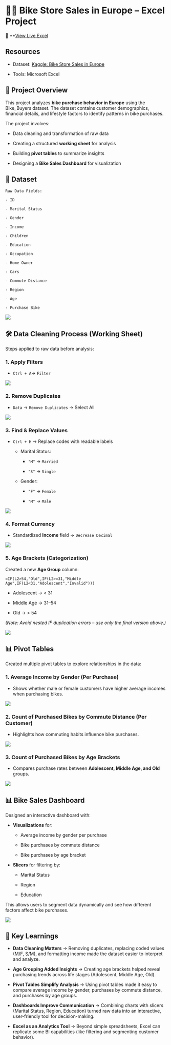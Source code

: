# 🚴‍♂️ Bike Store Sales in Europe – Excel Project

🔗 **[View Live Excel](https://1drv.ms/x/c/6f959456e43a0e33/EY3Ud21db-FBl3Wd5gwjEbIBuShOOMHO94UoKUxi8X8KUQ?e=rD80gc)

## Resources

- Dataset: [Kaggle: Bike Store Sales in Europe](https://www.kaggle.com/code/sadiqshah/bike-store-sales-in-europe)

- Tools: Microsoft Excel

## 📌 Project Overview

This project analyzes **bike purchase behavior in Europe** using the Bike_Buyers dataset. The dataset contains customer demographics, financial details, and lifestyle factors to identify patterns in bike purchases.

The project involves:

- Data cleaning and transformation of raw data

- Creating a structured **working sheet** for analysis

- Building **pivot tables** to summarize insights

- Designing a **Bike Sales Dashboard** for visualization

## 📂 Dataset

```
Raw Data Fields:

- ID

- Marital Status

- Gender

- Income

- Children

- Education

- Occupation

- Home Owner

- Cars

- Commute Distance

- Region

- Age

- Purchase Bike
```

<img src=https://i.imgur.com/jnVDPNS.png/>
</p>

## 🛠️ Data Cleaning Process (Working Sheet)

Steps applied to raw data before analysis:

### 1. Apply Filters

- `Ctrl + A`→ `Filter`

<img src=https://i.imgur.com/H5861hL.png/>
</p>

### 2. Remove Duplicates

-  `Data` → `Remove Duplicates` → Select All

<img src=https://i.imgur.com/l69jZYE.png/>
</p>

### 3. Find & Replace Values

- `Ctrl + H` → Replace codes with readable labels

  - Marital Status:

    - `"M"` → `Married`

    - `"S"` → `Single`

  - Gender:

    - `"F"` → `Female`

    - `"M"` → `Male`

<img src=https://i.imgur.com/wAHvFL7.png/>
</p>

### 4. Format Currency

- Standardized **Income** field → `Decrease Decimal`

<img src=https://i.imgur.com/JkhuV95.png/>
</p>

### 5. Age Brackets (Categorization)

Created a new **Age Group** column:

```
=IF(L2>54,"Old",IF(L2>=31,"Middle Age",IF(L2<31,"Adolescent","Invalid")))
```
- Adolescent → < 31

- Middle Age → 31–54

- Old → > 54

<i>(Note: Avoid nested IF duplication errors – use only the final version above.)</i>

<img src=https://i.imgur.com/bqSSPer.png/>
</p>

## 📊 Pivot Tables

Created multiple pivot tables to explore relationships in the data:

### 1. Average Income by Gender (Per Purchase)

- Shows whether male or female customers have higher average incomes when purchasing bikes.

<img src=https://i.imgur.com/0Psemh1.png/>
</p>

### 2. Count of Purchased Bikes by Commute Distance (Per Customer)

- Highlights how commuting habits influence bike purchases.

<img src=https://i.imgur.com/lNR0oks.png/>
</p>

### 3. Count of Purchased Bikes by Age Brackets

- Compares purchase rates between **Adolescent, Middle Age, and Old** groups.

<img src=https://i.imgur.com/qSPBRBu.png/>
</p>

## 📊 Bike Sales Dashboard

Designed an interactive dashboard with:

- **Visualizations** for:

  - Average income by gender per purchase

  - Bike purchases by commute distance

  - Bike purchases by age bracket

- **Slicers** for filtering by:

  - Marital Status

  - Region

  - Education

This allows users to segment data dynamically and see how different factors affect bike purchases.

<img src=https://i.imgur.com/2d7iDZc.png/>
</p>

## 🎯 Key Learnings

- **Data Cleaning Matters** → Removing duplicates, replacing coded values (M/F, S/M), and formatting income made the dataset easier to interpret and analyze.

- **Age Grouping Added Insights** → Creating age brackets helped reveal purchasing trends across life stages (Adolescent, Middle Age, Old).

- **Pivot Tables Simplify Analysis** → Using pivot tables made it easy to compare average income by gender, purchases by commute distance, and purchases by age groups.

- **Dashboards Improve Communication** → Combining charts with slicers (Marital Status, Region, Education) turned raw data into an interactive, user-friendly tool for decision-making.

- **Excel as an Analytics Tool** → Beyond simple spreadsheets, Excel can replicate some BI capabilities (like filtering and segmenting customer behavior).